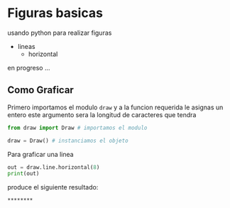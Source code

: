 # Figuras basicas

usando python para realizar figuras

- lineas
  - horizontal

en progreso ...

## Como Graficar

Primero importamos el modulo `draw` y a la funcion requerida le asignas un entero este argumento sera la longitud de caracteres que tendra

```python
from draw import Draw # importamos el modulo

draw = Draw() # instanciamos el objeto
```

Para graficar una linea

```python
out = draw.line.horizontal(8)
print(out)
```

produce el siguiente resultado:

```cmd
********
```
